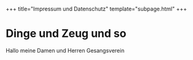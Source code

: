 +++
title="Impressum und Datenschutz"
template="subpage.html"
+++

# Dinge und Zeug und so
Hallo meine Damen und Herren Gesangsverein